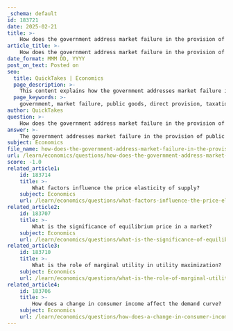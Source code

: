 ```yaml
---
_schema: default
id: 183721
date: 2025-02-21
title: >-
    How does the government address market failure in the provision of public goods?
article_title: >-
    How does the government address market failure in the provision of public goods?
date_format: MMM DD, YYYY
post_on_text: Posted on
seo:
  title: QuickTakes | Economics
  page_description: >-
    This content explains how the government addresses market failure in the provision of public goods, outlining mechanisms such as direct provision, funding through taxation, regulation, addressing externalities, creating incentives, and redistributing resources.
  page_keywords: >-
    government, market failure, public goods, direct provision, taxation, regulation, externalities, incentives, redistribution
author: QuickTakes
question: >-
    How does the government address market failure in the provision of public goods?
answer: >-
    The government addresses market failure in the provision of public goods through several key mechanisms:\n\n1. **Direct Provision of Public Goods**: The government takes on the responsibility of providing public goods that are typically underprovided by the market due to their non-excludable and non-rivalrous nature. Examples include national defense, public health services, and infrastructure. Since private firms may not find it profitable to provide these goods, the government steps in to ensure their availability.\n\n2. **Funding through Taxation**: To finance the provision of public goods, the government collects taxes from individuals and businesses. This funding mechanism allows the government to allocate resources towards public goods that benefit society as a whole, even if they do not generate direct revenue.\n\n3. **Regulation and Oversight**: The government may also regulate private sector activities to ensure that public goods are provided adequately. For instance, it can set standards for public health and safety, ensuring that private entities comply with regulations that serve the public interest.\n\n4. **Addressing Externalities**: Public goods often have associated externalities—costs or benefits that affect third parties not involved in a transaction. The government can intervene to correct these externalities through policies such as subsidies for positive externalities (e.g., education) or taxes for negative externalities (e.g., pollution).\n\n5. **Creating Incentives**: The government can create incentives for private entities to contribute to the provision of public goods. This can include tax breaks for companies that invest in community projects or public-private partnerships that leverage private investment for public benefit.\n\n6. **Redistribution of Resources**: Through welfare programs and income redistribution, the government can ensure that all members of society have access to essential public goods, addressing inequalities that may arise in a purely market-driven economy.\n\nIn summary, the government's role in addressing market failure related to public goods involves direct provision, funding through taxation, regulation, correcting externalities, creating incentives, and redistributing resources to ensure equitable access and efficient provision of these goods.
subject: Economics
file_name: how-does-the-government-address-market-failure-in-the-provision-of-public-goods.md
url: /learn/economics/questions/how-does-the-government-address-market-failure-in-the-provision-of-public-goods
score: -1.0
related_article1:
    id: 183714
    title: >-
        What factors influence the price elasticity of supply?
    subject: Economics
    url: /learn/economics/questions/what-factors-influence-the-price-elasticity-of-supply
related_article2:
    id: 183707
    title: >-
        What is the significance of equilibrium price in a market?
    subject: Economics
    url: /learn/economics/questions/what-is-the-significance-of-equilibrium-price-in-a-market
related_article3:
    id: 183710
    title: >-
        What is the role of marginal utility in utility maximization?
    subject: Economics
    url: /learn/economics/questions/what-is-the-role-of-marginal-utility-in-utility-maximization
related_article4:
    id: 183706
    title: >-
        How does a change in consumer income affect the demand curve?
    subject: Economics
    url: /learn/economics/questions/how-does-a-change-in-consumer-income-affect-the-demand-curve
---
```


&nbsp;